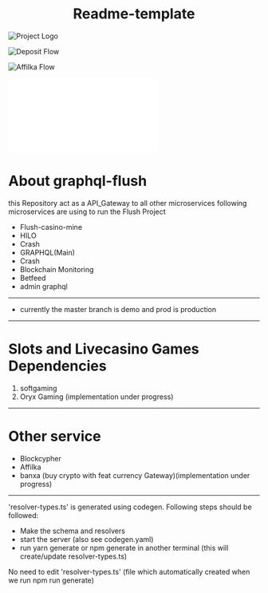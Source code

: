 <h1 align="center">
  Readme-template
</h1>

![Project Logo](./assets/Rapid%20Logo.jpeg)

![Deposit Flow](../assets/Deposit%20flow.jpg)

![Affilka Flow](../Dummy-check/asstes/Affilka.jpeg)

![payment Flow](./assets/Payments.pdf)

# About graphql-flush

this Repository act as a API_Gateway to all other microservices
following microservices are using to run the Flush Project

- Flush-casino-mine
- HILO
- Crash
- GRAPHQL(Main)
- Crash
- Blockchain Monitoring
- Betfeed
- admin graphql

---

- currently the master branch is demo and prod is production

---

# Slots and Livecasino Games Dependencies

1. softgaming
2. Oryx Gaming (implementation under progress)

---

# Other service

- Blockcypher
- Affilka
- banxa (buy crypto with feat currency Gateway)(implementation under progress)

---

'resolver-types.ts' is generated using codegen. Following steps should be followed:

- Make the schema and resolvers
- start the server (also see codegen.yaml)
- run yarn generate or npm generate in another terminal (this will create/update resolver-types.ts)

No need to edit 'resolver-types.ts' (file which automatically created when we run npm run generate)
